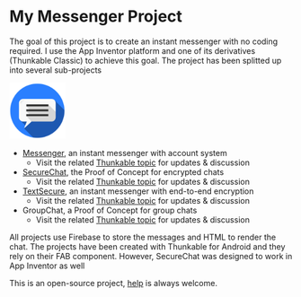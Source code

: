 # My Messenger Project

The goal of this project is to create an instant messenger with no coding required. I use the App Inventor platform and one of its derivatives (Thunkable Classic) to achieve this goal.
The project has been splitted up into several sub-projects

<img src="assets/logo_round.png" width="100">

* [Messenger](Messenger), an instant messenger with account system
   * Visit the related [Thunkable topic](https://community.thunkable.com/t/preview-textme-another-thunkable-instant-messenger/10465) for updates & discussion
* [SecureChat](SecureChat), the Proof of Concept for encrypted chats
   * Visit the related [Thunkable topic](https://community.thunkable.com/t/secure-chat-proof-of-concept/18016) for updates & discussion
* [TextSecure](TextSecure), an instant messenger with end-to-end encryption
   * Visit the related [Thunkable topic](https://community.thunkable.com/t/textsecure-a-secure-instant-messenger-made-with-thunkable/27718) for updates & discussion
* GroupChat, a Proof of Concept for group chats
   * Visit the related [Thunkable topic](https://community.thunkable.com/t/groupchat-an-encrypted-group-chat-proof-of-concept/89570) for updates & discussion

All projects use Firebase to store the messages and HTML to render the chat. The projects have been created with Thunkable 
for Android and they rely on their FAB component. However, SecureChat was designed to work in App Inventor as well

This is an open-source project, [help](.github/CONTRIBUTING.md) is always welcome.
